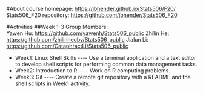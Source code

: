 #About
course homepage: https://jbhender.github.io/Stats506/F20/
Stats506_F20 repository: https://github.com/jbhender/Stats506_F20

#Activities
##Week 1-3
Group Members:  
Yawen Hu: https://github.com/yawenh/Stats506_public
Zhilin He: https://github.com/zhilinheobv/Stats506_public
Jialun Li: https://github.com/CataphractLi/Stats506_public
  
* Week1: Linux Shell Skills ---- Use a terminal application and a text editor to develop shell scripts for performing common data management tasks.
* Week2: Introduction to R ---- Work on R computing problems.
* Week3: Git ---- Create a remote git repository with a README and the shell scripts in Week1 activity.
